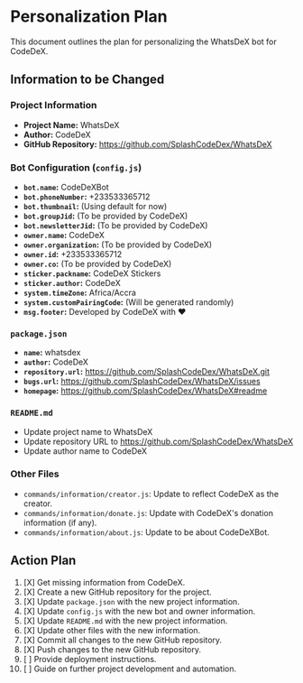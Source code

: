 # Personalization Plan

This document outlines the plan for personalizing the WhatsDeX bot for CodeDeX.

## Information to be Changed

### Project Information

*   **Project Name:** WhatsDeX
*   **Author:** CodeDeX
*   **GitHub Repository:** https://github.com/SplashCodeDex/WhatsDeX

### Bot Configuration (`config.js`)

*   **`bot.name`:** CodeDeXBot
*   **`bot.phoneNumber`:** +233533365712
*   **`bot.thumbnail`:** (Using default for now)
*   **`bot.groupJid`:** (To be provided by CodeDeX)
*   **`bot.newsletterJid`:** (To be provided by CodeDeX)
*   **`owner.name`:** CodeDeX
*   **`owner.organization`:** (To be provided by CodeDeX)
*   **`owner.id`:** +233533365712
*   **`owner.co`:** (To be provided by CodeDeX)
*   **`sticker.packname`:** CodeDeX Stickers
*   **`sticker.author`:** CodeDeX
*   **`system.timeZone`:** Africa/Accra
*   **`system.customPairingCode`:** (Will be generated randomly)
*   **`msg.footer`:** Developed by CodeDeX with ❤

### `package.json`

*   **`name`:** whatsdex
*   **`author`:** CodeDeX
*   **`repository.url`:** https://github.com/SplashCodeDex/WhatsDeX.git
*   **`bugs.url`:** https://github.com/SplashCodeDex/WhatsDeX/issues
*   **`homepage`:** https://github.com/SplashCodeDex/WhatsDeX#readme

### `README.md`

*   Update project name to WhatsDeX
*   Update repository URL to https://github.com/SplashCodeDex/WhatsDeX
*   Update author name to CodeDeX

### Other Files

*   `commands/information/creator.js`: Update to reflect CodeDeX as the creator.
*   `commands/information/donate.js`: Update with CodeDeX's donation information (if any).
*   `commands/information/about.js`: Update to be about CodeDeXBot.

## Action Plan

1.  [X] Get missing information from CodeDeX.
2.  [X] Create a new GitHub repository for the project.
3.  [X] Update `package.json` with the new project information.
4.  [X] Update `config.js` with the new bot and owner information.
5.  [X] Update `README.md` with the new project information.
6.  [X] Update other files with the new information.
7.  [X] Commit all changes to the new GitHub repository.
8.  [X] Push changes to the new GitHub repository.
9.  [ ] Provide deployment instructions.
10. [ ] Guide on further project development and automation.